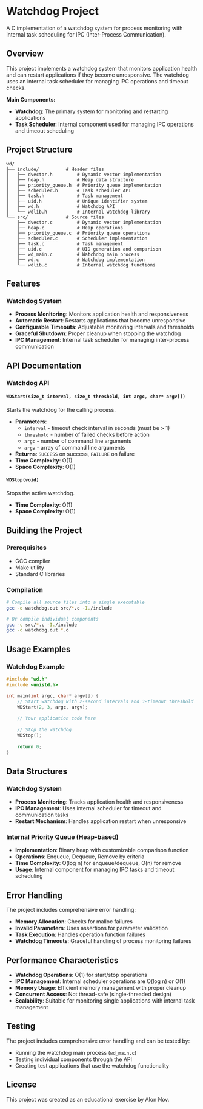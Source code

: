 # Watchdog Project

A C implementation of a watchdog system for process monitoring with internal task scheduling for IPC (Inter-Process Communication).

## Overview

This project implements a watchdog system that monitors application health and can restart applications if they become unresponsive. The watchdog uses an internal task scheduler for managing IPC operations and timeout checks.

**Main Components:**
- **Watchdog**: The primary system for monitoring and restarting applications
- **Task Scheduler**: Internal component used for managing IPC operations and timeout scheduling

## Project Structure

```
wd/
├── include/          # Header files
│   ├── dvector.h         # Dynamic vector implementation
│   ├── heap.h            # Heap data structure
│   ├── priority_queue.h  # Priority queue implementation
│   ├── scheduler.h       # Task scheduler API
│   ├── task.h            # Task management
│   ├── uid.h             # Unique identifier system
│   ├── wd.h              # Watchdog API
│   └── wdlib.h           # Internal watchdog library
└── src/              # Source files
    ├── dvector.c         # Dynamic vector implementation
    ├── heap.c            # Heap operations
    ├── priority_queue.c  # Priority queue operations
    ├── scheduler.c       # Scheduler implementation
    ├── task.c            # Task management
    ├── uid.c             # UID generation and comparison
    ├── wd_main.c         # Watchdog main process
    ├── wd.c              # Watchdog implementation
    └── wdlib.c           # Internal watchdog functions
```

## Features

### Watchdog System
- **Process Monitoring**: Monitors application health and responsiveness
- **Automatic Restart**: Restarts applications that become unresponsive
- **Configurable Timeouts**: Adjustable monitoring intervals and thresholds
- **Graceful Shutdown**: Proper cleanup when stopping the watchdog
- **IPC Management**: Internal task scheduler for managing inter-process communication

## API Documentation

### Watchdog API

#### `WDStart(size_t interval, size_t threshold, int argc, char* argv[])`
Starts the watchdog for the calling process.
- **Parameters**:
  - `interval` - timeout check interval in seconds (must be > 1)
  - `threshold` - number of failed checks before action
  - `argc` - number of command line arguments
  - `argv` - array of command line arguments
- **Returns**: `SUCCESS` on success, `FAILURE` on failure
- **Time Complexity**: O(1)
- **Space Complexity**: O(1)

#### `WDStop(void)`
Stops the active watchdog.
- **Time Complexity**: O(1)
- **Space Complexity**: O(1)


## Building the Project

### Prerequisites
- GCC compiler
- Make utility
- Standard C libraries

### Compilation
```bash
# Compile all source files into a single executable
gcc -o watchdog.out src/*.c -I./include

# Or compile individual components
gcc -c src/*.c -I./include
gcc -o watchdog.out *.o
```

## Usage Examples

### Watchdog Example
```c
#include "wd.h"
#include <unistd.h>

int main(int argc, char* argv[]) {
    // Start watchdog with 2-second intervals and 3-timeout threshold
    WDStart(2, 3, argc, argv);
    
    // Your application code here
    
    // Stop the watchdog
    WDStop();
    
    return 0;
}
```

## Data Structures

### Watchdog System
- **Process Monitoring**: Tracks application health and responsiveness
- **IPC Management**: Uses internal scheduler for timeout and communication tasks
- **Restart Mechanism**: Handles application restart when unresponsive

### Internal Priority Queue (Heap-based)
- **Implementation**: Binary heap with customizable comparison function
- **Operations**: Enqueue, Dequeue, Remove by criteria
- **Time Complexity**: O(log n) for enqueue/dequeue, O(n) for remove
- **Usage**: Internal component for managing IPC tasks and timeout scheduling

## Error Handling

The project includes comprehensive error handling:
- **Memory Allocation**: Checks for malloc failures
- **Invalid Parameters**: Uses assertions for parameter validation
- **Task Execution**: Handles operation function failures
- **Watchdog Timeouts**: Graceful handling of process monitoring failures

## Performance Characteristics

- **Watchdog Operations**: O(1) for start/stop operations
- **IPC Management**: Internal scheduler operations are O(log n) or O(1)
- **Memory Usage**: Efficient memory management with proper cleanup
- **Concurrent Access**: Not thread-safe (single-threaded design)
- **Scalability**: Suitable for monitoring single applications with internal task management

## Testing

The project includes comprehensive error handling and can be tested by:
- Running the watchdog main process (`wd_main.c`)
- Testing individual components through the API
- Creating test applications that use the watchdog functionality

## License

This project was created as an educational exercise by Alon Nov.